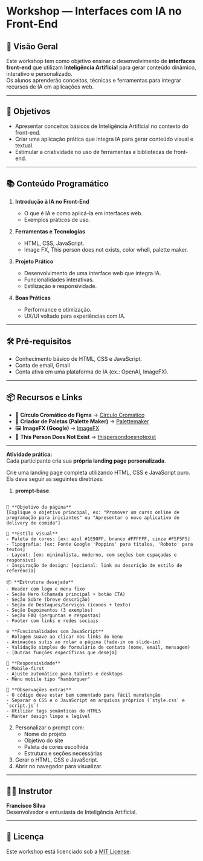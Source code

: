 # Workshop — Interfaces com IA no Front-End

## 📌 Visão Geral
Este workshop tem como objetivo ensinar o desenvolvimento de **interfaces front-end** que utilizam **Inteligência Artificial** para gerar conteúdo dinâmico, interativo e personalizado.  
Os alunos aprenderão conceitos, técnicas e ferramentas para integrar recursos de IA em aplicações web.

---

## 🎯 Objetivos
- Apresentar conceitos básicos de Inteligência Artificial no contexto do front-end.
- Criar uma aplicação prática que integra IA para gerar conteúdo visual e textual.
- Estimular a criatividade no uso de ferramentas e bibliotecas de front-end.

---

## 📚 Conteúdo Programático
1. **Introdução à IA no Front-End**
   - O que é IA e como aplicá-la em interfaces web.
   - Exemplos práticos de uso.

2. **Ferramentas e Tecnologias**
   - HTML, CSS, JavaScript.
   - Image FX, This person does not exists, color whell, palette maker.

3. **Projeto Prático**
   - Desenvolvimento de uma interface web que integra IA.
   - Funcionalidades interativas.
   - Estilização e responsividade.

4. **Boas Práticas**
   - Performance e otimização.
   - UX/UI voltado para experiências com IA.

---

## 🛠 Pré-requisitos
- Conhecimento básico de HTML, CSS e JavaScript.
- Conta de email, Gmail
- Conta ativa em uma plataforma de IA (ex.: OpenAI, ImageFX).

---

## 📦 Recursos e Links
- 🎨 **Círculo Cromático do Figma** → [Circulo Cromatico](https://www.figma.com/pt-br/circulo-cromatico)  
- 🎯 **Criador de Paletas (Palette Maker)** → [Palettemaker](https://palettemaker.com)  
- 🖼 **ImageFX (Google)** → [ImageFX](https://labs.google/fx)  
- 👤 **This Person Does Not Exist** → [thispersondoesnotexist](https://thispersondoesnotexist.org)  

---

**Atividade prática:**  
Cada participante cria sua **própria landing page personalizada**.

Crie uma landing page completa utilizando HTML, CSS e JavaScript puro.    
Ela deve seguir as seguintes diretrizes:  

1. **prompt-base**.  

```

🎯 **Objetivo da página**  
[Explique o objetivo principal, ex: "Promover um curso online de programação para iniciantes" ou "Apresentar o novo aplicativo de delivery de comida"]

🎨 **Estilo visual**  
- Paleta de cores: [ex: azul #1E90FF, branco #FFFFFF, cinza #F5F5F5]  
- Tipografia: [ex: Fonte Google 'Poppins' para títulos, 'Roboto' para textos]  
- Layout: [ex: minimalista, moderno, com seções bem espaçadas e responsivo]  
- Inspiração de design: [opcional: link ou descrição de estilo de referência]

📦 **Estrutura desejada**  
- Header com logo e menu fixo  
- Seção Hero (chamada principal + botão CTA)  
- Seção Sobre (breve descrição)  
- Seção de Destaques/Serviços (ícones + texto)  
- Seção Depoimentos (3 exemplos)  
- Seção FAQ (perguntas e respostas)  
- Footer com links e redes sociais  

⚙️ **Funcionalidades com JavaScript**  
- Rolagem suave ao clicar nos links do menu  
- Animações sutis ao rolar a página (fade-in ou slide-in)  
- Validação simples de formulário de contato (nome, email, mensagem)  
- [Outras funções específicas que deseja]

📱 **Responsividade**  
- Mobile-first  
- Ajuste automático para tablets e desktops  
- Menu mobile tipo "hambúrguer"  

📝 **Observações extras**  
- O código deve estar bem comentado para fácil manutenção  
- Separar o CSS e o JavaScript em arquivos próprios (`style.css` e `script.js`)  
- Utilizar tags semânticas do HTML5  
- Manter design limpo e legível  
```

2. Personalizar o prompt com:
   - Nome do projeto
   - Objetivo do site
   - Paleta de cores escolhida
   - Estrutura e seções necessárias
3. Gerar o HTML, CSS e JavaScript.
4. Abrir no navegador para visualizar.

---

## 👨‍🏫 Instrutor
**Francisco Silva**  
Desenvolvedor e entusiasta de Inteligência Artificial.  

---

## 📝 Licença
Este workshop está licenciado sob a [MIT License](LICENSE).

